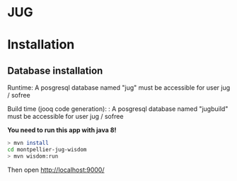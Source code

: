 # JUG

# Installation

## Database installation

Runtime: A posgresql database named "jug" must be accessible for user jug / sofree

Build time (jooq code generation): : A posgresql database named "jugbuild" must be accessible for user jug / sofree



**You need to run this app with java 8!**

```bash
> mvn install
cd montpellier-jug-wisdom
> mvn wisdom:run
```

Then open [http://localhost:9000/](http://localhost:9000/)


